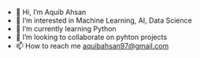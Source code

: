 - 👋 Hi, I’m Aquib Ahsan
- 👀 I’m interested in Machine Learning, AI, Data Science
- 🌱 I’m currently learning Python 
- 💞️ I’m looking to collaborate on pyhton projects 
- 📫 How to reach me aquibahsan97@gmail.com

<!---
thy-mechanic/thy-mechanic is a ✨ special ✨ repository because its `README.md` (this file) appears on your GitHub profile.
You can click the Preview link to take a look at your changes.
--->
